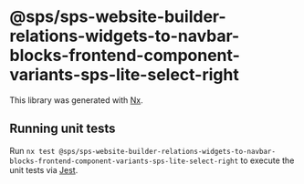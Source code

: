 # @sps/sps-website-builder-relations-widgets-to-navbar-blocks-frontend-component-variants-sps-lite-select-right

This library was generated with [Nx](https://nx.dev).

## Running unit tests

Run `nx test @sps/sps-website-builder-relations-widgets-to-navbar-blocks-frontend-component-variants-sps-lite-select-right` to execute the unit tests via [Jest](https://jestjs.io).
